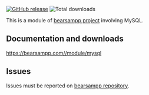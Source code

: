 [![GitHub release](https://img.shields.io/github/release/bearsampp/module-mysql.svg?style=flat-square)](https://github.com/bearsampp/module-mysql/releases/latest)
![Total downloads](https://img.shields.io/github/downloads/bearsampp/module-mysql/total.svg?style=flat-square)

This is a module of [bearsampp project](https://github.com/bearsampp/bearsampp) involving MySQL.

## Documentation and downloads

https://bearsampp.com//module/mysql

## Issues

Issues must be reported on [bearsampp repository](https://github.com/bearsampp/bearsampp/issues).
